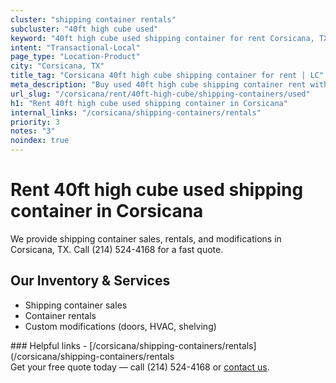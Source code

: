 ```yaml
---
cluster: "shipping container rentals"
subcluster: "40ft high cube used"
keyword: "40ft high cube used shipping container for rent Corsicana, TX"
intent: "Transactional-Local"
page_type: "Location-Product"
city: "Corsicana, TX"
title_tag: "Corsicana 40ft high cube shipping container for rent | LC"
meta_description: "Buy used 40ft high cube shipping container rent with local delivery in Corsicana, TX. LC Container — local Since 2003. Request a fast quote today."
url_slug: "/corsicana/rent/40ft-high-cube/shipping-containers/used"
h1: "Rent 40ft high cube used shipping container in Corsicana"
internal_links: "/corsicana/shipping-containers/rentals"
priority: 3
notes: "3"
noindex: true
---
```


# Rent 40ft high cube used shipping container in Corsicana

We provide shipping container sales, rentals, and modifications in Corsicana, TX. Call (214) 524-4168 for a fast quote.

## Our Inventory & Services
- Shipping container sales
- Container rentals
- Custom modifications (doors, HVAC, shelving)

<div data-section="internal-links">
### Helpful links
- [/corsicana/shipping-containers/rentals](/corsicana/shipping-containers/rentals
</div>

<div data-section="cta">
Get your free quote today — call (214) 524-4168 or <a href="/contact">contact us</a>.
</div>

<script type="application/ld+json">{"@context":"https://schema.org","@type":"FAQPage","mainEntity":[{"@type":"Question","name":"How much does delivery cost in Corsicana, TX?","acceptedAnswer":{"@type":"Answer","text":"Delivery costs vary by distance and container size. Most deliveries in Corsicana, TX range from $150-$300. Call (214) 524-4168 for an exact quote based on your specific location."}},{"@type":"Question","name":"Do you offer financing or payment plans?","acceptedAnswer":{"@type":"Answer","text":"We accept major credit cards, checks, and can discuss commercial terms for bulk purchases. Call (214) 524-4168 to discuss options."}},{"@type":"Question","name":"Can you customize containers in Corsicana, TX?","acceptedAnswer":{"@type":"Answer","text":"Yes — we perform modifications like doors, HVAC, insulation, and shelving. Request a custom quote at (214) 524-4168 or via our contact form."}}]}</script>
